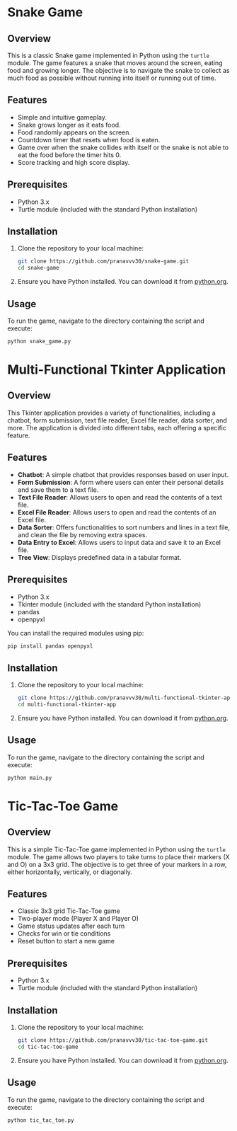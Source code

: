 # Snake Game

## Overview

This is a classic Snake game implemented in Python using the `turtle` module. The game features a snake that moves around the screen, eating food and growing longer. The objective is to navigate the snake to collect as much food as possible without running into itself or running out of time.

## Features

- Simple and intuitive gameplay.
- Snake grows longer as it eats food.
- Food randomly appears on the screen.
- Countdown timer that resets when food is eaten.
- Game over when the snake collides with itself or the snake is not able to eat the food before the timer hits 0.
- Score tracking and high score display.

## Prerequisites

- Python 3.x
- Turtle module (included with the standard Python installation)

## Installation

1. Clone the repository to your local machine:
    ```bash
    git clone https://github.com/pranavvv30/snake-game.git
    cd snake-game
    ```

2. Ensure you have Python installed. You can download it from [python.org](https://www.python.org/).

## Usage
To run the game, navigate to the directory containing the script and execute:

```bash
python snake_game.py
```

# Multi-Functional Tkinter Application

## Overview

This Tkinter application provides a variety of functionalities, including a chatbot, form submission, text file reader, Excel file reader, data sorter, and more. The application is divided into different tabs, each offering a specific feature.

## Features

- **Chatbot**: A simple chatbot that provides responses based on user input.
- **Form Submission**: A form where users can enter their personal details and save them to a text file.
- **Text File Reader**: Allows users to open and read the contents of a text file.
- **Excel File Reader**: Allows users to open and read the contents of an Excel file.
- **Data Sorter**: Offers functionalities to sort numbers and lines in a text file, and clean the file by removing extra spaces.
- **Data Entry to Excel**: Allows users to input data and save it to an Excel file.
- **Tree View**: Displays predefined data in a tabular format.

## Prerequisites

- Python 3.x
- Tkinter module (included with the standard Python installation)
- pandas
- openpyxl

You can install the required modules using pip:
```bash
pip install pandas openpyxl
```
## Installation

1. Clone the repository to your local machine:
    ```bash
    git clone https://github.com/pranavvv30/multi-functional-tkinter-app.git
    cd multi-functional-tkinter-app

    ```

2. Ensure you have Python installed. You can download it from [python.org](https://www.python.org/).

## Usage

To run the game, navigate to the directory containing the script and execute:

```bash
python main.py
```

# Tic-Tac-Toe Game

## Overview

This is a simple Tic-Tac-Toe game implemented in Python using the `turtle` module. The game allows two players to take turns to place their markers (X and O) on a 3x3 grid. The objective is to get three of your markers in a row, either horizontally, vertically, or diagonally.

## Features

- Classic 3x3 grid Tic-Tac-Toe game
- Two-player mode (Player X and Player O)
- Game status updates after each turn
- Checks for win or tie conditions
- Reset button to start a new game

## Prerequisites

- Python 3.x
- Turtle module (included with the standard Python installation)

## Installation

1. Clone the repository to your local machine:
    ```bash
    git clone https://github.com/pranavvv30/tic-tac-toe-game.git
    cd tic-tac-toe-game
    ```

2. Ensure you have Python installed. You can download it from [python.org](https://www.python.org/).

## Usage

To run the game, navigate to the directory containing the script and execute:

```bash
python tic_tac_toe.py

